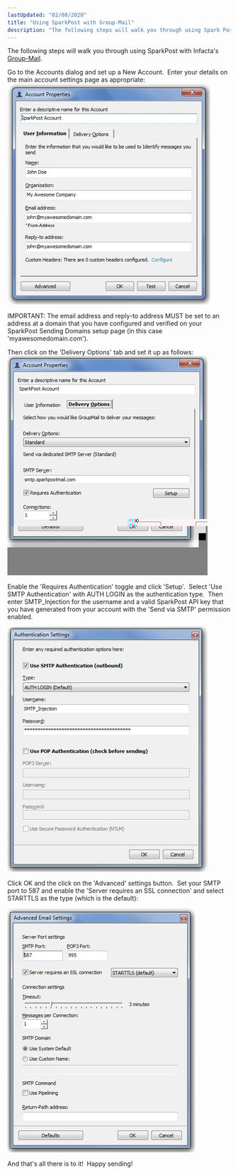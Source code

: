 ```yaml
---
lastUpdated: "02/08/2020"
title: "Using SparkPost with Group-Mail"
description: "The following steps will walk you through using Spark Post with Infacta's Group Mail Go to the Accounts dialog and set up a New Account Enter your details on the main account settings page as appropriate IMPORTANT The email address and reply to address MUST be set to an address..."
---
```


The following steps will walk you through using SparkPost with Infacta's [Group-Mail](http://group-mail.com).

Go to the Accounts dialog and set up a New Account.  Enter your details on the main account settings page as appropriate:
![](media/group-mail/Banners_and_Alerts_and_IRA_Dev_original.jpg)

IMPORTANT: The email address and reply-to address MUST be set to an address at a domain that you have configured and verified on your SparkPost Sending Domains setup page (in this case 'myawesomedomain.com').

Then click on the 'Delivery Options' tab and set it up as follows:
![](media/group-mail/IRA_Dev_original.jpg)

Enable the 'Requires Authentication' toggle and click 'Setup'.  Select 'Use SMTP Authentication' with AUTH LOGIN as the authentication type.  Then enter SMTP_Injection for the username and a valid SparkPost API key that you have generated from your account with the 'Send via SMTP' permission enabled.

![](media/group-mail/IRA_Dev.jpg)

Click OK and the click on the 'Advanced' settings button.  Set your SMTP port to 587 and enable the 'Server requires an SSL connection' and select STARTTLS as the type (which is the default):

![](media/group-mail/IRA_Dev-1.jpg)

And that's all there is to it!  Happy sending!
